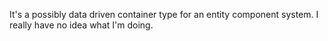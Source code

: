 It's a possibly data driven container type for an entity component system. I really have no idea what I'm doing.
